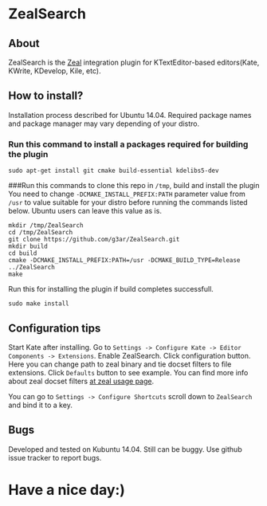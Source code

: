 # ZealSearch
## About
ZealSearch is the [Zeal](http://zealdocs.org/) integration plugin for KTextEditor-based 
editors(Kate, KWrite, KDevelop, Kile, etc). 
## How to install?
Installation process described for Ubuntu 14.04. Required package names and package manager may vary 
depending of your distro.
### Run this command to install a packages required for building the plugin
```
sudo apt-get install git cmake build-essential kdelibs5-dev
```
###Run this commands to clone this repo in `/tmp`, build and install the plugin
You need to change `-DCMAKE_INSTALL_PREFIX:PATH` parameter value from `/usr` to value suitable for your 
distro before running the commands listed below. Ubuntu users can leave this value as is.
```
mkdir /tmp/ZealSearch
cd /tmp/ZealSearch
git clone https://github.com/g3ar/ZealSearch.git
mkdir build
cd build
cmake -DCMAKE_INSTALL_PREFIX:PATH=/usr -DCMAKE_BUILD_TYPE=Release ../ZealSearch
make
```
Run this for installing the plugin if build completes successfull.
```
sudo make install
```
## Configuration tips
Start Kate after installing. Go to `Settings -> Configure Kate -> Editor Components -> Extensions`. Enable 
ZealSearch. Click configuration button. Here you can change path to zeal binary and tie docset filters to 
file extensions. Click `Defaults` button to see example. You can find more info about zeal docset filters 
[at zeal usage page](http://zealdocs.org/usage.html). 

You can go to `Settings -> Configure Shortcuts` scroll down to `ZealSearch` and bind it to a key.

## Bugs
Developed and tested on Kubuntu 14.04. Still can be buggy. Use github issue tracker to report bugs.

# Have a nice day:)
